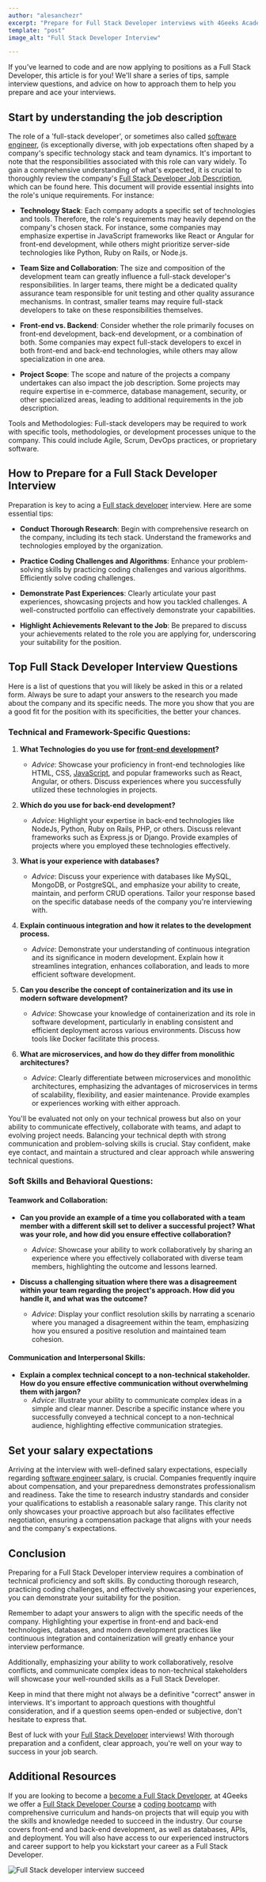 ```yaml
---
author: "alesanchezr"
excerpt: "Prepare for Full Stack Developer interviews with 4Geeks Academy. Get key tips and top questions to ace your interview and land your dream job."
template: "post" 
image_alt: "Full Stack Developer Interview"

---
```


If you’ve learned to code and are now applying to positions as a Full Stack Developer, this article is for you! We'll share a series of tips, sample interview questions, and advice on how to approach them to help you prepare and ace your interviews.

## Start by understanding the job description

The role of a 'full-stack developer', or sometimes also called [software engineer](https://4geeksacademy.com/us/coding-bootcamps/software-engineer-bootcamp), (is exceptionally diverse, with job expectations often shaped by a company's specific technology stack and team dynamics. It's important to note that the responsibilities associated with this role can vary widely. To gain a comprehensive understanding of what's expected, it is crucial to thoroughly review the company's [Full Stack Developer Job Description](https://4geeksacademy.com/us/full-stack-developer/full-stack-developer-job-description), which can be found here. This document will provide essential insights into the role's unique requirements. For instance:

- **Technology Stack**: Each company adopts a specific set of technologies and tools. Therefore, the role's requirements may heavily depend on the company's chosen stack. For instance, some companies may emphasize expertise in JavaScript frameworks like React or Angular for front-end development, while others might prioritize server-side technologies like Python, Ruby on Rails, or Node.js.

- **Team Size and Collaboration**: The size and composition of the development team can greatly influence a full-stack developer's responsibilities. In larger teams, there might be a dedicated quality assurance team responsible for unit testing and other quality assurance mechanisms. In contrast, smaller teams may require full-stack developers to take on these responsibilities themselves.

- **Front-end vs. Backend**: Consider whether the role primarily focuses on front-end development, back-end development, or a combination of both. Some companies may expect full-stack developers to excel in both front-end and back-end technologies, while others may allow specialization in one area.

- **Project Scope**: The scope and nature of the projects a company undertakes can also impact the job description. Some projects may require expertise in e-commerce, database management, security, or other specialized areas, leading to additional requirements in the job description.

Tools and Methodologies: Full-stack developers may be required to work with specific tools, methodologies, or development processes unique to the company. This could include Agile, Scrum, DevOps practices, or proprietary software.

## How to Prepare for a Full Stack Developer Interview

Preparation is key to acing a [Full stack developer](https://4geeksacademy.com/us/full-stack-developer/full-stack-developer) interview. Here are some essential tips:

- **Conduct Thorough Research**: Begin with comprehensive research on the company, including its tech stack. Understand the frameworks and technologies employed by the organization.

- **Practice Coding Challenges and Algorithms**: Enhance your problem-solving skills by practicing coding challenges and various algorithms. Efficiently solve coding challenges.

- **Demonstrate Past Experiences**: Clearly articulate your past experiences, showcasing projects and how you tackled challenges. A well-constructed portfolio can effectively demonstrate your capabilities.

- **Highlight Achievements Relevant to the Job**: Be prepared to discuss your achievements related to the role you are applying for, underscoring your suitability for the position.

## Top Full Stack Developer Interview Questions

Here is a list of questions that you will likely be asked in this or a related form. Always be sure to adapt your answers to the research you made about the company and its specific needs. The more you show that you are a good fit for the position with its specificities, the better your chances.

### Technical and Framework-Specific Questions:

1. **What Technologies do you use for [front-end development](https://4geeks.com/es/lesson/what-is-front-end-development)?**
   - *Advice*: Showcase your proficiency in front-end technologies like HTML, CSS, [JavaScript](https://4geeks.com/technology/javascript), and popular frameworks such as React, Angular, or others. Discuss experiences where you successfully utilized these technologies in projects.

2. **Which do you use for back-end development?**
   - *Advice*: Highlight your expertise in back-end technologies like NodeJs,  Python, Ruby on Rails, PHP, or others. Discuss relevant frameworks such as Express.js or Django. Provide examples of projects where you employed these technologies effectively.

3. **What is your experience with databases?**
   - *Advice*: Discuss your experience with databases like MySQL, MongoDB, or PostgreSQL, and emphasize your ability to create, maintain, and perform CRUD operations. Tailor your response based on the specific database needs of the company you're interviewing with.

4. **Explain continuous integration and how it relates to the development process.**
   - *Advice*: Demonstrate your understanding of continuous integration and its significance in modern development. Explain how it streamlines integration, enhances collaboration, and leads to more efficient software development.

5. **Can you describe the concept of containerization and its use in modern software development?**
   - *Advice*: Showcase your knowledge of containerization and its role in software development, particularly in enabling consistent and efficient deployment across various environments. Discuss how tools like Docker facilitate this process.

6. **What are microservices, and how do they differ from monolithic architectures?**
   - *Advice*: Clearly differentiate between microservices and monolithic architectures, emphasizing the advantages of microservices in terms of scalability, flexibility, and easier maintenance. Provide examples or experiences working with either approach.

You'll be evaluated not only on your technical prowess but also on your ability to communicate effectively, collaborate with teams, and adapt to evolving project needs. Balancing your technical depth with strong communication and problem-solving skills is crucial. Stay confident, make eye contact, and maintain a structured and clear approach while answering technical questions.

### Soft Skills and Behavioral Questions:

#### Teamwork and Collaboration:

- **Can you provide an example of a time you collaborated with a team member with a different skill set to deliver a successful project? What was your role, and how did you ensure effective collaboration?**
  - *Advice*: Showcase your ability to work collaboratively by sharing an experience where you effectively collaborated with diverse team members, highlighting the outcome and lessons learned.

- **Discuss a challenging situation where there was a disagreement within your team regarding the project's approach. How did you handle it, and what was the outcome?**
  - *Advice*: Display your conflict resolution skills by narrating a scenario where you managed a disagreement within the team, emphasizing how you ensured a positive resolution and maintained team cohesion.

#### Communication and Interpersonal Skills:

- **Explain a complex technical concept to a non-technical stakeholder. How do you ensure effective communication without overwhelming them with jargon?**
  - *Advice*: Illustrate your ability to communicate complex ideas in a simple and clear manner. Describe a specific instance where you successfully conveyed a technical concept to a non-technical audience, highlighting effective communication strategies.

## Set your salary expectations

Arriving at the interview with well-defined salary expectations, especially regarding [software engineer salary](https://4geeksacademy.com/us/software-engineer-salary/software-engineer-salary), is crucial. Companies frequently inquire about compensation, and your preparedness demonstrates professionalism and readiness. Take the time to research industry standards and consider your qualifications to establish a reasonable salary range. This clarity not only showcases your proactive approach but also facilitates effective negotiation, ensuring a compensation package that aligns with your needs and the company's expectations.

## Conclusion

Preparing for a Full Stack Developer interview requires a combination of technical proficiency and soft skills. By conducting thorough research, practicing coding challenges, and effectively showcasing your experiences, you can demonstrate your suitability for the position.

Remember to adapt your answers to align with the specific needs of the company. Highlighting your expertise in front-end and back-end technologies, databases, and modern development practices like continuous integration and containerization will greatly enhance your interview performance.

Additionally, emphasizing your ability to work collaboratively, resolve conflicts, and communicate complex ideas to non-technical stakeholders will showcase your well-rounded skills as a Full Stack Developer.

Keep in mind that there might not always be a definitive "correct" answer in interviews. It's important to approach questions with thoughtful consideration, and if a question seems open-ended or subjective, don't hesitate to express that.

Best of luck with your [Full Stack Developer](https://4geeksacademy.com/us/full-stack-developer/full-stack-developer) interviews! With thorough preparation and a confident, clear approach, you're well on your way to success in your job search.

## Additional Resources

If you are looking to become a [become a Full Stack Developer](https://4geeksacademy.com/us/full-stack-developer/how-to-become-a-full-stack-developer), at 4Geeks we offer a [Full Stack Developer Course](https://4geeksacademy.com/us/coding-bootcamps/part-time-full-stack-developer) a [coding bootcamp](https://4geeksacademy.com/us/coding-bootcamp) with comprehensive curriculum and hands-on projects that will equip you with the skills and knowledge needed to succeed in the industry. Our course covers front-end and back-end development, as well as databases, APIs, and deployment. You will also have access to our experienced instructors and career support to help you kickstart your career as a Full Stack Developer.

![Full Stack developer interview succeed](https://media0.giphy.com/media/ounv1hey86r5DM6WhP/giphy.gif?cid=ecf05e47xcc82tip8zgygcoxcqu9bdlt4o155vz397zh4aeb&ep=v1_gifs_search&rid=giphy.gif&ct=g)